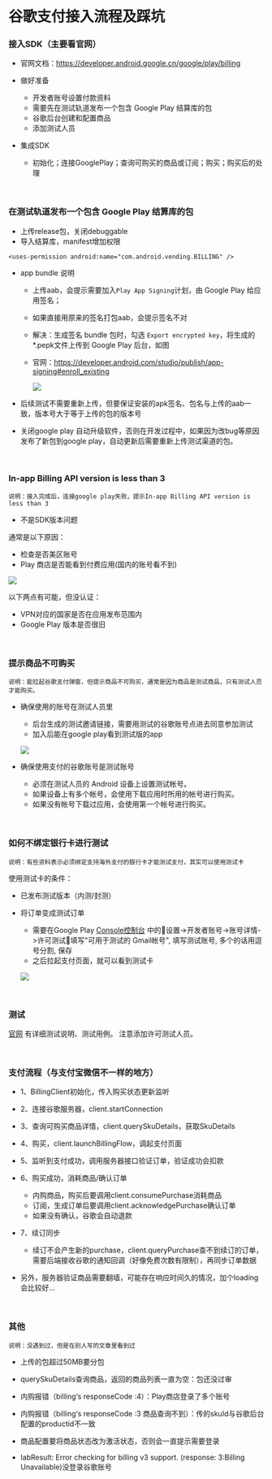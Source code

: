 # 谷歌支付接入流程及踩坑

### 接入SDK（主要看官网）

- 官网文档：https://developer.android.google.cn/google/play/billing

- 做好准备
    - 开发者账号设置付款资料
    - 需要先在测试轨道发布一个包含 Google Play 结算库的包
    - 谷歌后台创建和配置商品
    - 添加测试人员

- 集成SDK
    - 初始化；连接GooglePlay；查询可购买的商品或订阅；购买；购买后的处理

</br>

### 在测试轨道发布一个包含 Google Play 结算库的包

- 上传release包，关闭debuggable
- 导入结算库，manifest增加权限

```
<uses-permission android:name="com.android.vending.BILLING" />
```

- app bundle 说明
    - 上传aab，会提示需要加入`Play App Signing`计划，由 Google Play 给应用签名；
    
    - 如果直接用原来的签名打包aab，会提示签名不对
    
    - 解决：生成签名 bundle 包时，勾选 `Export encrypted key`，将生成的*.pepk文件上传到 Google Play 后台，如图
    
    - 官网：https://developer.android.com/studio/publish/app-signing#enroll_existing
    
       ![](media/16508552871688/16581298169043.jpg)    

- 后续测试不需要重新上传，但要保证安装的apk签名、包名与上传的aab一致，版本号大于等于上传的包的版本号
- 关闭google play 自动升级软件，否则在开发过程中，如果因为改bug等原因发布了新包到google play，自动更新后需要重新上传测试渠道的包。

</br>

### In-app Billing API version is less than 3
`说明：接入完成后，连接google play失败，提示In-app Billing API version is less than 3`

- 不是SDK版本问题

通常是以下原因：
- 检查是否美区账号
- Play 商店是否能看到付费应用(国内的账号看不到)

 ![](media/16508552871688/16581303225648.jpg)


以下两点有可能，但没认证：
- VPN对应的国家是否在应用发布范围内
- Google Play 版本是否很旧

</br>

### 提示商品不可购买
`说明：能拉起谷歌支付弹窗，但提示商品不可购买，通常是因为商品是测试商品，只有测试人员才能购买。`

- 确保使用的账号在测试人员里
    - 后台生成的测试邀请链接，需要用测试的谷歌账号点进去同意参加测试
    - 加入后能在google play看到测试版的app
    
    ![](media/16508552871688/16581316672340.jpg)


- 确保使用支付的谷歌账号是测试账号
    - 必须在测试人员的 Android 设备上设置测试帐号。
    - 如果设备上有多个帐号，会使用下载应用时所用的帐号进行购买。
    - 如果没有帐号下载过应用，会使用第一个帐号进行购买。

</br>

### 如何不绑定银行卡进行测试
`说明：有些资料表示必须绑定支持海外支付的银行卡才能测试支付，其实可以使用测试卡`

使用测试卡的条件：
- 已发布测试版本（内测/封测）
- 将订单变成测试订单
    - 需要在Google Play [Console控制台](https://play.google.com/apps/publish) 中的设置->开发者账号->账号详情->许可测试填写"可用于测试的 Gmail帐号", 填写测试账号, 多个的话用逗号分割, 保存
    - 之后拉起支付页面，就可以看到测试卡
   
   ![](media/16508552871688/16581340256508.jpg)

</br>

### 测试
[官网](https://developer.android.com/google/play/billing/test?hl=zh-cn) 有详细测试说明、测试用例。
注意添加许可测试人员。

</br>

### 支付流程（与支付宝微信不一样的地方）
- 1、BillingClient初始化，传入购买状态更新监听

- 2、连接谷歌服务器，client.startConnection

- 3、查询可购买商品详情，client.querySkuDetails，获取SkuDetails

- 4、购买，client.launchBillingFlow，调起支付页面

- 5、监听到支付成功，调用服务器接口验证订单，验证成功会扣款

- 6、购买成功，消耗商品/确认订单
    - 内购商品，购买后要调用client.consumePurchase消耗商品
    - 订阅，生成订单后要调用client.acknowledgePurchase确认订单
    - 如果没有确认，谷歌会自动退款

- 7、续订同步
    - 续订不会产生新的purchase，client.queryPurchase查不到续订的订单，需要后端接收谷歌的通知回调（好像免费次数有限制），再同步订单数据

- 另外，服务器验证商品需要翻墙，可能存在响应时间久的情况，加个loading会比较好...

</br>

### 其他
`说明：没遇到过，但是在别人写的文章里看到过`
- 上传的包超过50MB要分包

- querySkuDetails查询商品，返回的商品列表一直为空：包还没过审

- 内购报错（billing‘s responseCode :4）：Play商店登录了多个账号

- 内购报错（billing‘s responseCode :3 商品查询不到）：传的skuId与谷歌后台配置的productid不一致

- 商品配置要将商品状态改为激活状态，否则会一直提示需要登录

- IabResult: Error checking for billing v3 support. (response: 3:Billing Unavailable)没登录谷歌账号
